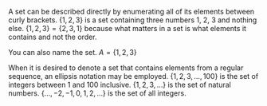 A set can be described directly by enumerating all of its elements between curly brackets.
$\{1,2,3\}$ is a set containing three numbers 1, 2, 3 and nothing else.
$\{1,2,3\}=\{2,3,1\}$ because what matters in a set is what elements it contains and not the order.

You can also name the set.
$A=\{1,2,3\}$ 

When it is desired to denote a set that contains elements from a regular sequence, an ellipsis notation may be employed.
$\{1,2,3,\ldots,100\}$ is the set of integers between 1 and 100 inclusive.
$\{1,2,3,\ldots\}$ is the set of natural numbers.
$\{\ldots,-2,-1,0,1,2,\ldots\}$ is the set of all integers.